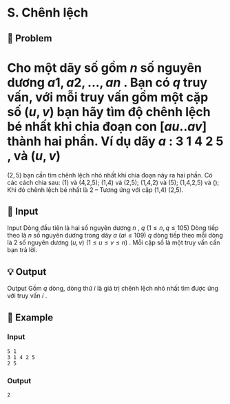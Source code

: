 # S. Chênh lệch

## 📖 Problem

Cho một dãy số gồm
$n$
số nguyên dương
$a1,a2, ...,an$
. Bạn có
$q$
truy vấn, với mỗi truy vấn gồm một cặp số
$(u,v)$
bạn hãy tìm độ chênh lệch bé nhất khi chia đoạn con
$[au..av]$
thành hai phần.
Ví dụ dãy
$a$
:
$3$
$1$
$4$
$2$
$5$
, và
$(u,v)$
=
$(2, 5)$
bạn cần tìm chênh lệch nhỏ nhất khi chia đoạn này ra hai phần. Có các cách chia sau: (1) và (4,2,5); (1,4) và (2,5); (1,4,2) và (5); (1,4,2,5) và (); Khi đó chênh lệch bé nhất là 2 – Tương ứng với cặp (1,4) (2,5).


## 🧩 Input

Input
Dòng đầu tiên là hai số nguyên dương
$n$
,
$q$
$(1≤n,q≤105)$
Dòng tiếp theo là
$n$
số nguyên dương trong dãy
$a$
$(ai≤109)$
$q$
dòng tiếp theo mỗi dòng là
$2$
số nguyên dương
$(u,v)$
$(1 ≤u≤v≤n)$
. Mỗi cặp số là một truy vấn cần bạn trả lời.


## 💡 Output

Output
Gồm
$q$
dòng, dòng thứ
$i$
là giá trị chênh lệch nhỏ nhất tìm được ứng với truy vấn
$i$
.


## 🧠 Example

### Input

```text
5 1
3 1 4 2 5
2 5
```

### Output

```text
2
```


